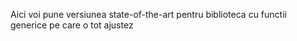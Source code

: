 Aici voi pune versiunea state-of-the-art pentru biblioteca cu functii generice pe care o tot ajustez
